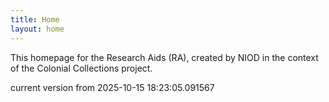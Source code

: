 ```yaml
---
title: Home
layout: home
---
```


This homepage for the Research Aids (RA), created by NIOD in the context of the Colonial Collections project. 


current version from 2025-10-15 18:23:05.091567